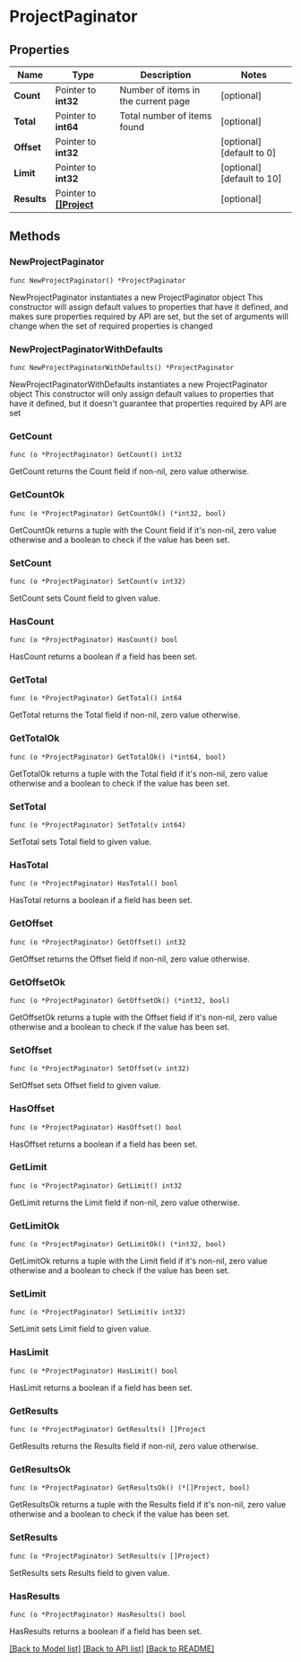 # ProjectPaginator

## Properties

Name | Type | Description | Notes
------------ | ------------- | ------------- | -------------
**Count** | Pointer to **int32** | Number of items in the current page | [optional] 
**Total** | Pointer to **int64** | Total number of items found | [optional] 
**Offset** | Pointer to **int32** |  | [optional] [default to 0]
**Limit** | Pointer to **int32** |  | [optional] [default to 10]
**Results** | Pointer to [**[]Project**](Project.md) |  | [optional] 

## Methods

### NewProjectPaginator

`func NewProjectPaginator() *ProjectPaginator`

NewProjectPaginator instantiates a new ProjectPaginator object
This constructor will assign default values to properties that have it defined,
and makes sure properties required by API are set, but the set of arguments
will change when the set of required properties is changed

### NewProjectPaginatorWithDefaults

`func NewProjectPaginatorWithDefaults() *ProjectPaginator`

NewProjectPaginatorWithDefaults instantiates a new ProjectPaginator object
This constructor will only assign default values to properties that have it defined,
but it doesn't guarantee that properties required by API are set

### GetCount

`func (o *ProjectPaginator) GetCount() int32`

GetCount returns the Count field if non-nil, zero value otherwise.

### GetCountOk

`func (o *ProjectPaginator) GetCountOk() (*int32, bool)`

GetCountOk returns a tuple with the Count field if it's non-nil, zero value otherwise
and a boolean to check if the value has been set.

### SetCount

`func (o *ProjectPaginator) SetCount(v int32)`

SetCount sets Count field to given value.

### HasCount

`func (o *ProjectPaginator) HasCount() bool`

HasCount returns a boolean if a field has been set.

### GetTotal

`func (o *ProjectPaginator) GetTotal() int64`

GetTotal returns the Total field if non-nil, zero value otherwise.

### GetTotalOk

`func (o *ProjectPaginator) GetTotalOk() (*int64, bool)`

GetTotalOk returns a tuple with the Total field if it's non-nil, zero value otherwise
and a boolean to check if the value has been set.

### SetTotal

`func (o *ProjectPaginator) SetTotal(v int64)`

SetTotal sets Total field to given value.

### HasTotal

`func (o *ProjectPaginator) HasTotal() bool`

HasTotal returns a boolean if a field has been set.

### GetOffset

`func (o *ProjectPaginator) GetOffset() int32`

GetOffset returns the Offset field if non-nil, zero value otherwise.

### GetOffsetOk

`func (o *ProjectPaginator) GetOffsetOk() (*int32, bool)`

GetOffsetOk returns a tuple with the Offset field if it's non-nil, zero value otherwise
and a boolean to check if the value has been set.

### SetOffset

`func (o *ProjectPaginator) SetOffset(v int32)`

SetOffset sets Offset field to given value.

### HasOffset

`func (o *ProjectPaginator) HasOffset() bool`

HasOffset returns a boolean if a field has been set.

### GetLimit

`func (o *ProjectPaginator) GetLimit() int32`

GetLimit returns the Limit field if non-nil, zero value otherwise.

### GetLimitOk

`func (o *ProjectPaginator) GetLimitOk() (*int32, bool)`

GetLimitOk returns a tuple with the Limit field if it's non-nil, zero value otherwise
and a boolean to check if the value has been set.

### SetLimit

`func (o *ProjectPaginator) SetLimit(v int32)`

SetLimit sets Limit field to given value.

### HasLimit

`func (o *ProjectPaginator) HasLimit() bool`

HasLimit returns a boolean if a field has been set.

### GetResults

`func (o *ProjectPaginator) GetResults() []Project`

GetResults returns the Results field if non-nil, zero value otherwise.

### GetResultsOk

`func (o *ProjectPaginator) GetResultsOk() (*[]Project, bool)`

GetResultsOk returns a tuple with the Results field if it's non-nil, zero value otherwise
and a boolean to check if the value has been set.

### SetResults

`func (o *ProjectPaginator) SetResults(v []Project)`

SetResults sets Results field to given value.

### HasResults

`func (o *ProjectPaginator) HasResults() bool`

HasResults returns a boolean if a field has been set.


[[Back to Model list]](../README.md#documentation-for-models) [[Back to API list]](../README.md#documentation-for-api-endpoints) [[Back to README]](../README.md)


